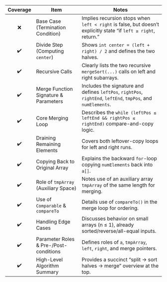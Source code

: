 | Coverage | Item                                   | Notes                                                                                                           |
| :------: | -------------------------------------- | --------------------------------------------------------------------------------------------------------------- |
|     ❌    | Base Case (Termination Condition)      | Implies recursion stops when `left < right` is false, but doesn’t explicitly state “if `left ≥ right`, return.” |
|    ✔️    | Divide Step (Computing `center`)       | Shows `int center = (left + right) / 2` and defines the two halves.                                             |
|    ✔️    | Recursive Calls                        | Clearly lists the two recursive `mergeSort(...)` calls on left and right subarrays.                             |
|    ✔️    | Merge Function Signature & Parameters  | Includes the signature and defines `leftPos`, `rightPos`, `rightEnd`, `leftEnd`, `tmpPos`, and `numElements`.   |
|    ✔️    | Core Merging Loop                      | Describes the `while (leftPos ≤ leftEnd && rightPos ≤ rightEnd)` compare-and-copy logic.                        |
|    ✔️    | Draining Remaining Elements            | Covers both leftover-copy loops for left and right runs.                                                        |
|    ✔️    | Copying Back to Original Array         | Explains the backward `for`-loop copying `numElements` back into `a[]`.                                         |
|    ✔️    | Role of `tmpArray` (Auxiliary Space)   | Notes use of an auxiliary array `tmpArray` of the same length for merging.                                      |
|    ✔️    | Use of `Comparable` & `compareTo`      | Details use of `compareTo()` in the merge loop for ordering.                                                    |
|    ✔️    | Handling Edge Cases                    | Discusses behavior on small arrays (n ≤ 1), already sorted/reverse/all-equal inputs.                            |
|    ✔️    | Parameter Roles & Pre-/Post-conditions | Defines roles of `a`, `tmpArray`, `left`, `right`, and merge pointers.                                          |
|    ✔️    | High-Level Algorithm Summary           | Provides a succinct “split → sort halves → merge” overview at the top.                                          |

